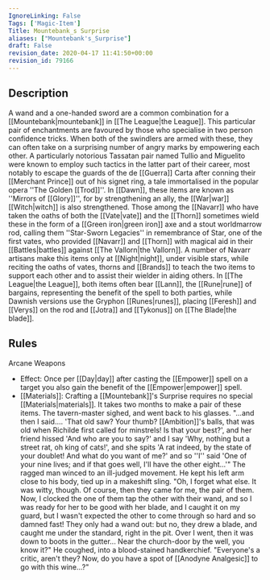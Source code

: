 ```yaml
---
IgnoreLinking: False
Tags: ['Magic-Item']
Title: Mountebank_s Surprise
aliases: ["Mountebank's_Surprise"]
draft: False
revision_date: 2020-04-17 11:41:50+00:00
revision_id: 79166
---
```


## Description
A wand and a one-handed sword are a common combination for a [[Mountebank|mountebank]] in [[The League|the League]]. This particular pair of enchantments are favoured by those who specialise in two person confidence tricks. When both of the swindlers are armed with these, they can often take on a surprising number of angry marks by empowering each other. A particularly notorious Tassatan pair named Tullio and Miguelito were known to employ such tactics in the latter part of their career, most notably to escape the guards of the de [[Guerra]] Carta after conning their [[Merchant Prince]] out of his signet ring, a tale immortalised in the popular opera ''The Golden [[Trod]]''.
In [[Dawn]], these items are known as ''Mirrors of [[Glory]]'', for by strengthening an ally, the [[War|war]] [[Witch|witch]] is also strengthened. Those among the [[Navarr]] who have taken the oaths of both the [[Vate|vate]] and the [[Thorn]] sometimes wield these in the form of a [[Green iron|green iron]] axe and a stout worldmarrow rod, calling them ''Star-Sworn Legacies'' in remembrance of Star, one of the first vates, who provided [[Navarr]] and [[Thorn]] with magical aid in their [[Battles|battles]] against [[The Vallorn|the Vallorn]]. A number of Navarr artisans make this items only at [[Night|night]], under visible stars, while reciting the oaths of vates, thorns and [[Brands]] to teach the two items to support each other and to assist their wielder in aiding others. 
In [[The League|the League]], both items often bear [[Lann]], the [[Rune|rune]] of bargains, representing the benefit of the spell to both parties, while Dawnish versions use the Gryphon [[Runes|runes]], placing [[Feresh]] and [[Verys]] on the rod and [[Jotra]] and [[Tykonus]] on [[The Blade|the blade]].
## Rules
Arcane Weapons
* Effect: Once per [[Day|day]] after casting the [[Empower]] spell on a target you also gain the benefit of the [[Empower|empower]] spell.
* [[Materials]]: Crafting a [[Mountebank]]'s Surprise requires no special [[Materials|materials]]. It takes two months to make a pair of these items.
The tavern-master sighed, and went back to his glasses. 
"...and then I said.... 'That old saw? Your thumb? [[Ambition]]'s balls, that was old when Richilde first called for minstrels! Is that your best?', and her friend hissed  'And who are you to say?' and I say 'Why, nothing but a street rat, oh king of cats!', and she spits 'A rat indeed, by the state of your doublet! And what do you want of me?' and so ''I'' said 'One of your nine lives; and if that goes well, I'll have the other eight...'"
The ragged man winced to an ill-judged movement. He kept his left arm close to his body, tied up in a makeshift sling.
"Oh, I forget what else. It was witty, though. Of course, then they came for me, the pair of them. Now, I clocked the one of them tap the other with their wand, and so I was ready for her to be good with her blade, and I caught it on my guard, but I wasn't expected the other to come through so hard and so damned fast! They only had a wand out: but no, they drew a blade, and caught me under the standard, right in the pit. Over I went, then it was down to boots in the gutter... Near the church-door by the well, you know it?" 
He coughed, into a blood-stained handkerchief.
"Everyone's a critic, aren't they? Now, do you have a spot of [[Anodyne Analgesic]] to go with this wine...?"